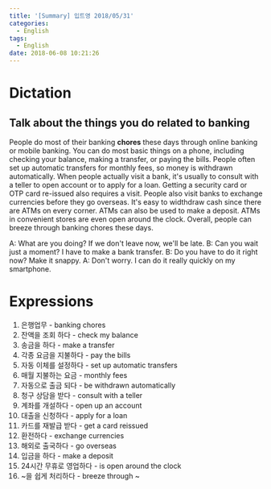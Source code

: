 ```yaml
---
title: '[Summary] 입트영 2018/05/31'
categories:
  - English
tags:
  - English
date: 2018-06-08 10:21:26
---
```


# Dictation
## Talk about the things you do related to banking

People do most of their banking **chores** these days through online banking or mobile banking. You can do most basic things on a phone, including checking your balance, making a transfer, or paying the bills. People often set up automatic transfers for monthly fees, so money is withdrawn automatically. When people actually visit a bank, it's usually to consult with a teller to open account or to apply for a loan. Getting a security card or OTP card re-issued also requires a visit. People also visit banks to exchange currencies before they go overseas. It's easy to widthdraw cash since there are ATMs on every corner. ATMs can also be used to make a deposit. ATMs in convenient stores are even open around the clock. Overall, people can breeze through banking chores these days.

A: What are you doing? If we don't leave now, we'll be late.
B: Can you wait just a moment? I have to make a bank transfer.
B: Do you have to do it right now? Make it snappy.
A: Don't worry. I can do it really quickly on my smartphone.

# Expressions
1. 은행업무 - banking chores
2. 잔액을 조회 하다 - check my balance
3. 송금을 하다 - make a transfer
4. 각종 요금을 지불하다 - pay the bills
5. 자동 이체를 설정하다 - set up automatic transfers
6. 매월 지불하는 요금 - monthly fees
7. 자동으로 출금 되다 - be withdrawn automatically
8. 청구 상담을 받다 - consult with a teller
9. 계좌를 개설하다 - open up an account
10. 대출을 신청하다 - apply for a loan
11. 카드를 재발급 받다 - get a card reissued
12. 환전하다 - exchange currencies
13. 해외로 출국하다 - go overseas
14. 입금을 하다 - make a deposit
15. 24시간 무휴로 영업하다 - is open around the clock
16. ~을 쉽게 처리하다 - breeze through ~